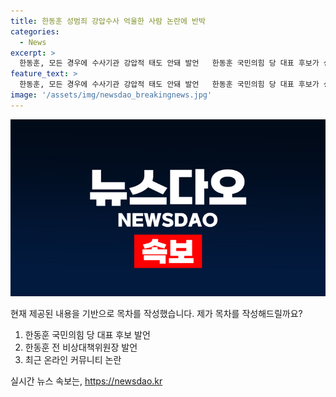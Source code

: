 ```yaml
---
title: 한동훈 성범죄 강압수사 억울한 사람 논란에 반박
categories:
  - News
excerpt: >
  한동훈, 모든 경우에 수사기관 강압적 태도 안돼 발언   한동훈 국민의힘 당 대표 후보가 성추행 혐의를 받는 사람에 대한 강압수사 논란과 관련 억울한 사람이 처벌받지 않아야 한다고 밝혀, 범죄에 대한 강력한 대응과 억울한 사람을 보호해야 한다는 입장을 강조했다. 또한, 성범죄 엄벌과 예방을 위한 조치와 무고죄 수사의 공백을 메우기 위한 노력에 대해 이야기했다. 한동훈의 발언은 현재 논란이 되고 있는 성범죄 관련 사안에 대한 공감과 이해를 얻을 수 있는 발언으로 평가되고 있다.
feature_text: >
  한동훈, 모든 경우에 수사기관 강압적 태도 안돼 발언   한동훈 국민의힘 당 대표 후보가 성추행 혐의를 받는 사람에 대한 강압수사 논란과 관련 억울한 사람이 처벌받지 않아야 한다고 밝혀, 범죄에 대한 강력한 대응과 억울한 사람을 보호해야 한다는 입장을 강조했다. 또한, 성범죄 엄벌과 예방을 위한 조치와 무고죄 수사의 공백을 메우기 위한 노력에 대해 이야기했다. 한동훈의 발언은 현재 논란이 되고 있는 성범죄 관련 사안에 대한 공감과 이해를 얻을 수 있는 발언으로 평가되고 있다.
image: '/assets/img/newsdao_breakingnews.jpg'
---
```


<p><img src="/assets/img/newsdao_breakingnews.jpg" alt="implanttips 속보" /></p>

<p>현재 제공된 내용을 기반으로 목차를 작성했습니다. 제가 목차를 작성해드릴까요?</p>

<ol>
<li>한동훈 국민의힘 당 대표 후보 발언</li>
<li>한동훈 전 비상대책위원장 발언</li>
<li>최근 온라인 커뮤니티 논란</li>
</ol>
실시간 뉴스 속보는, <a href="https://newsdao.kr" rel="dofollow">https://newsdao.kr</a>



